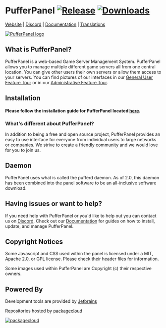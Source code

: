# PufferPanel [![Release](https://img.shields.io/github/release/PufferPanel/PufferPanel.svg?maxAge=3600)](https://github.com/PufferPanel/PufferPanel/releases) [![Downloads](https://img.shields.io/github/downloads/PufferPanel/PufferPanel/total.svg?maxAge=3600)](https://github.com/PufferPanel/PufferPanel/releases)

[Website](https://pufferpanel.com) |
[Discord](https://discord.gg/YwUXaD6) |
[Documentation](http://www.pufferpanel.com/docs) |
[Translations](https://crowdin.com/project/pufferpanel)

[![PufferPanel logo](http://i.imgur.com/YCy8Md2.png "PufferPanel")](https://pufferpanel.com)

## What is PufferPanel?
PufferPanel is a web-based Game Server Management System. PufferPanel allows you to manage multiple different game servers all from one central location. You can give other users their own servers or allow them access to your servers. You can find pictures of our interfaces in our [General User Feature Tour](http://www.pufferpanel.com/docs/general-user-feature-tour) or in our [Administrative Feature Tour](http://www.pufferpanel.com/docs/administrative-feature-tour).

## Installation
#### Please follow the installation guide for PufferPanel located [here](http://www.pufferpanel.com/docs/getting-started).

### What's different about PufferPanel?
In addition to being a free and open source project, PufferPanel provides an easy to use interface for everyone from individual users to large networks or companies. We strive to create a friendly community and we would love for you to join us.

## Daemon
PufferPanel uses what is called the pufferd daemon. As of 2.0, this daemon has been combined into the panel software to be an all-inclusive software download.

## Having issues or want to help?
If you need help with PufferPanel or you'd like to help out you can contact us on [Discord](https://discord.gg/YwUXaD6). Check out our [Documentation](https://www.pufferpanel.com/docs) for guides on how to install, update, and manage PufferPanel.

## Copyright Notices
Some Javascript and CSS used within the panel is licensed under a MIT, Apache 2.0, or GPL license. Please check their header files for information.

Some images used within PufferPanel are Copyright (c) their respective owners.

## Powered By

Development tools are provided by [Jetbrains](https://www.jetbrains.com/?from=PufferPanel)

Repositories hosted by [packagecloud](https://packagecloud.io)

[![packagecloud](https://packagecloud.io/images/packagecloud-badge.png)](https://packagecloud.io)

